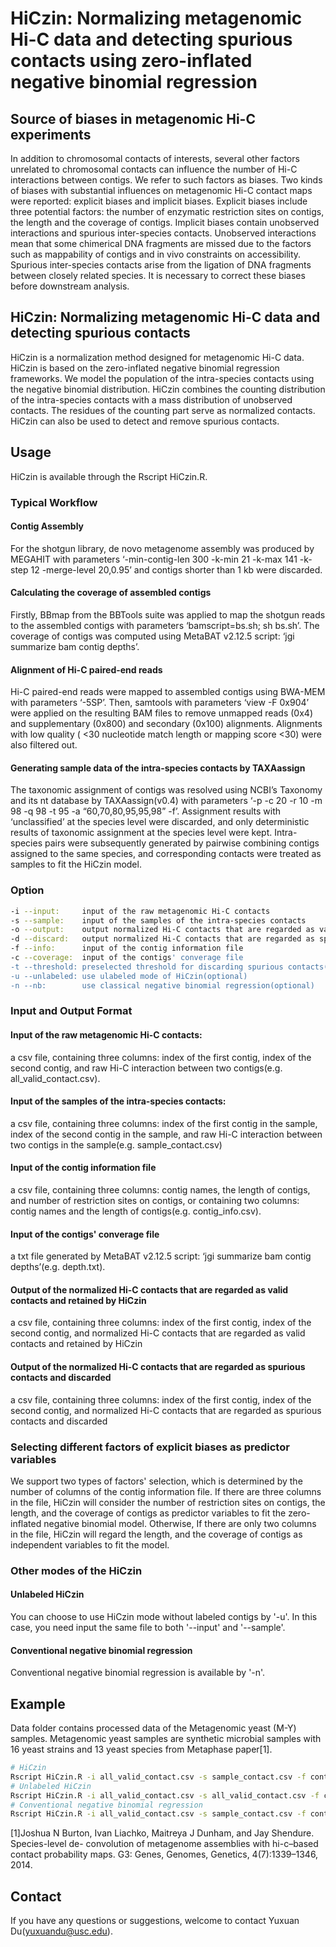 # HiCzin: Normalizing metagenomic Hi-C data and detecting spurious contacts using zero-inflated negative binomial regression

## Source of biases in metagenomic Hi-C experiments
In addition to chromosomal contacts of interests, several other factors unrelated to chromosomal contacts can influence the number of Hi-C interactions between contigs. We refer to such factors as biases. Two kinds of biases with substantial influences on metagenomic Hi-C contact maps were reported: explicit biases and implicit biases. Explicit biases include three potential factors: the number of enzymatic restriction sites on contigs, the length and the coverage of contigs. Implicit biases contain unobserved interactions and spurious inter-species contacts. Unobserved interactions mean that some chimerical DNA fragments are missed due to the factors such as mappability of contigs and in vivo constraints on accessibility. Spurious inter-species contacts arise from the ligation of DNA fragments between closely related species. It is necessary to correct these biases before downstream analysis.

## HiCzin: Normalizing metagenomic Hi-C data and detecting spurious contacts
HiCzin is a normalization method designed for metagenomic Hi-C data. HiCzin is based on the zero-inflated negative binomial regression frameworks. We model the population of the intra-species contacts using the negative binomial distribution. HiCzin combines the counting distribution of the intra-species contacts with a mass distribution of unobserved contacts. The residues of the counting part serve as normalized contacts. HiCzin can also be used to detect and remove spurious contacts.


## Usage 
HiCzin is available through the Rscript HiCzin.R. 

### Typical Workflow
#### Contig Assembly
For the shotgun library, de novo metagenome assembly was produced by MEGAHIT with parameters ‘-min-contig-len 300 -k-min 21 -k-max 141 -k-step 12 -merge-level 20,0.95’ and contigs shorter than 1 kb were discarded.
#### Calculating the coverage of assembled contigs
Firstly, BBmap from the BBTools suite was applied to map the shotgun reads to the assembled contigs with parameters ‘bamscript=bs.sh; sh bs.sh’. The coverage of contigs was computed using MetaBAT v2.12.5 script: ‘jgi summarize bam contig depths’.
#### Alignment of Hi-C paired-end reads
Hi-C paired-end reads were mapped to assembled contigs using BWA-MEM with parameters ‘-5SP’. Then, samtools with parameters ‘view -F 0x904’ were applied on the resulting BAM files to remove unmapped reads (0x4) and supplementary (0x800) and secondary (0x100) alignments. Alignments with low quality ( <30 nucleotide match length or mapping score <30) were also filtered out.
#### Generating sample data of the intra-species contacts by TAXAassign
The taxonomic assignment of contigs was resolved using NCBI’s Taxonomy and its nt database by TAXAassign(v0.4) with parameters ‘-p -c 20 -r 10 -m 98 -q 98 -t 95 -a “60,70,80,95,95,98” -f’. Assignment results with ‘unclassified’ at the species level were discarded, and only deterministic results of taxonomic assignment at the species level were kept. Intra-species pairs were subsequently generated by pairwise combining contigs assigned to the same species, and corresponding contacts were treated as samples to fit the HiCzin model.

### Option
```bash
-i --input:     input of the raw metagenomic Hi-C contacts
-s --sample:    input of the samples of the intra-species contacts 
-o --output:    output normalized Hi-C contacts that are regarded as valid contacts and retained by HiCzin
-d --discard:   output normalized Hi-C contacts that are regarded as spurious contacts and discarded
-f --info:      input of the contig information file
-c --coverage:  input of the contigs' converage file
-t --threshold: preselected threshold for discarding spurious contacts(default 10%)
-u --unlabeled: use ulabeled mode of HiCzin(optional)
-n --nb:        use classical negative binomial regression(optional)
```

### Input and Output Format
#### Input of the raw metagenomic Hi-C contacts: 
a csv file, containing three columns: index of the first contig, index of the second contig, and raw Hi-C interaction between two contigs(e.g. all_valid_contact.csv). 
#### Input of the samples of the intra-species contacts: 
a csv file, containing three columns: index of the first contig in the sample, index of the second contig in the sample, and raw Hi-C interaction between two contigs in the sample(e.g. sample_contact.csv)
#### Input of the contig information file
a csv file, containing three columns: contig names, the length of contigs, and number of restriction sites on contigs, or containing two columns: contig names and the length of contigs(e.g. contig_info.csv).
#### Input of the contigs' converage file
a txt file generated by MetaBAT v2.12.5 script: ‘jgi summarize bam contig depths’(e.g. depth.txt).
#### Output of the normalized Hi-C contacts that are regarded as valid contacts and retained by HiCzin
a csv file, containing three columns: index of the first contig, index of the second contig, and normalized Hi-C contacts that are regarded as valid contacts and retained by HiCzin
#### Output of the normalized Hi-C contacts that are regarded as spurious contacts and discarded
a csv file, containing three columns: index of the first contig, index of the second contig, and normalized Hi-C contacts that are regarded as spurious contacts and discarded

### Selecting different factors of explicit biases as predictor variables
We support two types of factors' selection, which is determined by the number of columns of the contig information file. If there are three columns in the file, HiCzin will consider the number of restriction sites on contigs, the length, and the coverage of contigs as predictor variables to fit the zero-inflated negative binomial model. Otherwise, If there are only two columns in the file, HiCzin will regard the length, and the coverage of contigs as independent variables to fit the model.

### Other modes of the HiCzin 
#### Unlabeled HiCzin
You can choose to use HiCzin mode without labeled contigs by '-u'. In this case, you need input the same file to both '--input' and '--sample'.
#### Conventional negative binomial regression 
Conventional negative binomial regression is available by '-n'. 


## Example
Data folder contains processed data of the Metagenomic yeast (M-Y) samples. Metagenomic yeast samples are synthetic microbial samples with 16 yeast strains and 13 yeast species from Metaphase paper[1]. 
```bash
# HiCzin
Rscript HiCzin.R -i all_valid_contact.csv -s sample_contact.csv -f contig_info.csv -c depth.txt -o output.csv -t 0.1 -d spur.csv
# Unlabeled HiCzin
Rscript HiCzin.R -i all_valid_contact.csv -s all_valid_contact.csv -f contig_info.csv -c depth.txt -u -o output.csv -t 0.1 -d spur.csv 
# Conventional negative binomial regression 
Rscript HiCzin.R -i all_valid_contact.csv -s sample_contact.csv -f contig_info.csv -c depth.txt -n -o output.csv -t 0.1 -d spur.csv 
```


[1]Joshua N Burton, Ivan Liachko, Maitreya J Dunham, and Jay Shendure. Species-level de- convolution of metagenome assemblies with hi-c–based contact probability maps. G3: Genes, Genomes, Genetics, 4(7):1339–1346, 2014.

## Contact
If you have any questions or suggestions, welcome to contact Yuxuan Du(yuxuandu@usc.edu).

